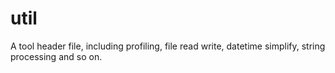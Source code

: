 # util
A tool header file, including profiling, file read write, datetime simplify, string processing and so on.
